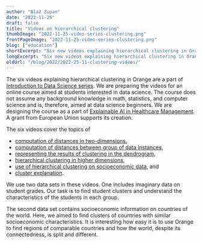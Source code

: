 ```yaml
---
author: "Blaž Zupan"
date: "2022-11-25"
draft: false
title: "Videos on hierarchical clustering"
thumbImage: "2022-11-25-video-series-clustering.png"
frontPageImage: "2022-11-25-video-series-clustering.png"
blog: ["education"]
shortExcerpt: "Six new videos explaining hierarchical clustering in Orange are now online on YouTube."
longExcerpt: "Six new videos explaining hierarchical clustering in Orange are now online on YouTube."
oldUrl: "/blog/2022/2022-25-11-clustering-videos/"
---
```


The six videos explaining hierarchical clustering in Orange are a part of [Introduction to Data Science series](https://www.youtube.com/playlist?list=PLmNPvQr9Tf-b_SuBdoRsuNhTmaHJ0eKab). We are preparing the videos for an online course aimed at students interested in data science. The course does not assume any background knowledge in math, statistics, and computer science and is, therefore, aimed at data science beginners. We are designing the course as a part of [Explainable AI in Healthcare Management](http://xaim.eu). A grant from European Union supports its creation. 

The six videos cover the topics of
- [computation of distances in two-dimensions](https://www.youtube.com/watch?v=D-tE9i-_0Co&list=PLmNPvQr9Tf-b_SuBdoRsuNhTmaHJ0eKab&index=6),
- [computation of distances between group of data instances](https://www.youtube.com/watch?v=sfcmsyorZV0&list=PLmNPvQr9Tf-b_SuBdoRsuNhTmaHJ0eKab&index=7),
- [representing the results of clustering in the dendrogram](https://www.youtube.com/watch?v=elMeCdxE05A&list=PLmNPvQr9Tf-b_SuBdoRsuNhTmaHJ0eKab&index=8),
- [hierarchical clustering in higher dimensions](https://www.youtube.com/watch?v=EBHbMkeSsbM&list=PLmNPvQr9Tf-b_SuBdoRsuNhTmaHJ0eKab&index=9),
- [use of hierarchical clustering on socioeconomic data](https://www.youtube.com/watch?v=RwCJl4vonRA&list=PLmNPvQr9Tf-b_SuBdoRsuNhTmaHJ0eKab&index=10), and
- [cluster explanation](https://www.youtube.com/watch?v=3SkjU2eBzNY&list=PLmNPvQr9Tf-b_SuBdoRsuNhTmaHJ0eKab&index=11).

We use two data sets in these videos. One includes imaginary data on student grades. Our task is to find student clusters and understand the characteristics of the students in each group.

<WindowScreenshot src="2022-11-25-grades-clustering.png" /> 

The second data set contains socioeconomic information on countries of the world. Here, we aimed to find clusters of countries with similar socioeconomic characteristics. It is interesting how easy it is to use Orange to find regions of comparable countries and how the world, despite its connectedness, is split and different.

<WindowScreenshot src="2022-11-25-countries.png" /> 



